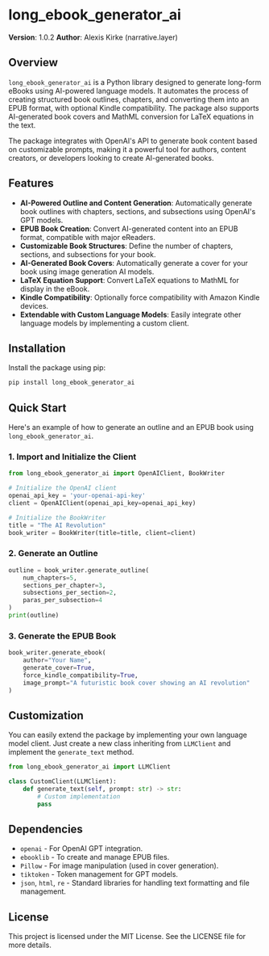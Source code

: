 # long_ebook_generator_ai

**Version**: 1.0.2 
**Author**: Alexis Kirke (narrative.layer)

## Overview

`long_ebook_generator_ai` is a Python library designed to generate long-form eBooks using AI-powered language models. It automates the process of creating structured book outlines, chapters, and converting them into an EPUB format, with optional Kindle compatibility. The package also supports AI-generated book covers and MathML conversion for LaTeX equations in the text.

The package integrates with OpenAI's API to generate book content based on customizable prompts, making it a powerful tool for authors, content creators, or developers looking to create AI-generated books.

## Features

- **AI-Powered Outline and Content Generation**: Automatically generate book outlines with chapters, sections, and subsections using OpenAI's GPT models.
- **EPUB Book Creation**: Convert AI-generated content into an EPUB format, compatible with major eReaders.
- **Customizable Book Structures**: Define the number of chapters, sections, and subsections for your book.
- **AI-Generated Book Covers**: Automatically generate a cover for your book using image generation AI models.
- **LaTeX Equation Support**: Convert LaTeX equations to MathML for display in the eBook.
- **Kindle Compatibility**: Optionally force compatibility with Amazon Kindle devices.
- **Extendable with Custom Language Models**: Easily integrate other language models by implementing a custom client.

## Installation

Install the package using pip:

```bash
pip install long_ebook_generator_ai
```

## Quick Start

Here's an example of how to generate an outline and an EPUB book using `long_ebook_generator_ai`.

### 1. Import and Initialize the Client

```python
from long_ebook_generator_ai import OpenAIClient, BookWriter

# Initialize the OpenAI client
openai_api_key = 'your-openai-api-key'
client = OpenAIClient(openai_api_key=openai_api_key)

# Initialize the BookWriter
title = "The AI Revolution"
book_writer = BookWriter(title=title, client=client)
```

### 2. Generate an Outline

```python
outline = book_writer.generate_outline(
    num_chapters=5, 
    sections_per_chapter=3, 
    subsections_per_section=2, 
    paras_per_subsection=4
)
print(outline)
```

### 3. Generate the EPUB Book

```python
book_writer.generate_ebook(
    author="Your Name",
    generate_cover=True,
    force_kindle_compatibility=True,
    image_prompt="A futuristic book cover showing an AI revolution"
)
```

## Customization

You can easily extend the package by implementing your own language model client. Just create a new class inheriting from `LLMClient` and implement the `generate_text` method.

```python
from long_ebook_generator_ai import LLMClient

class CustomClient(LLMClient):
    def generate_text(self, prompt: str) -> str:
        # Custom implementation
        pass
```

## Dependencies

- `openai` - For OpenAI GPT integration.
- `ebooklib` - To create and manage EPUB files.
- `Pillow` - For image manipulation (used in cover generation).
- `tiktoken` - Token management for GPT models.
- `json`, `html`, `re` - Standard libraries for handling text formatting and file management.

## License

This project is licensed under the MIT License. See the LICENSE file for more details.

